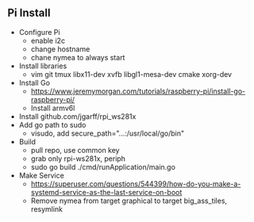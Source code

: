 
## Pi Install

- Configure Pi
  - enable i2c
  - change hostname
  - chane nymea to always start
- Install libraries
  - vim git tmux libx11-dev xvfb libgl1-mesa-dev cmake xorg-dev
- Install Go
  - https://www.jeremymorgan.com/tutorials/raspberry-pi/install-go-raspberry-pi/
  - Install armv6l
- Install github.com/jgarff/rpi_ws281x
- Add go path to sudo
  - visudo, add secure_path="...:/usr/local/go/bin"
- Build
  - pull repo, use common key
  - grab only rpi-ws281x, periph
  - sudo go build ./cmd/runApplication/main.go
- Make Service
  - https://superuser.com/questions/544399/how-do-you-make-a-systemd-service-as-the-last-service-on-boot
  - Remove nymea from target graphical to target big_ass_tiles, resymlink